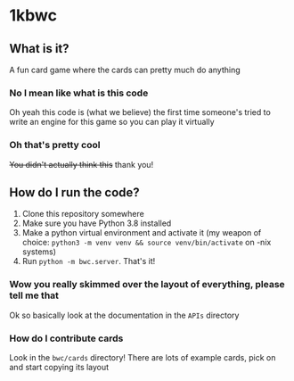 # 1kbwc

## What is it?
A fun card game where the cards can pretty much do anything

### No I mean like what is this code
Oh yeah this code is (what we believe) the first time someone's tried to write an engine for this
game so you can play it virtually

### Oh that's pretty cool
~~You didn't actually think this~~ thank you!

## How do I run the code?
1. Clone this repository somewhere
2. Make sure you have Python 3.8 installed
3. Make a python virtual environment and activate it (my weapon of choice: `python3 -m venv venv && source venv/bin/activate` on -nix systems)
4. Run `python -m bwc.server`. That's it!

### Wow you really skimmed over the layout of everything, please tell me that
Ok so basically look at the documentation in the `APIs` directory

### How do I contribute cards
Look in the `bwc/cards` directory! There are lots of example cards, pick on and start copying its layout
